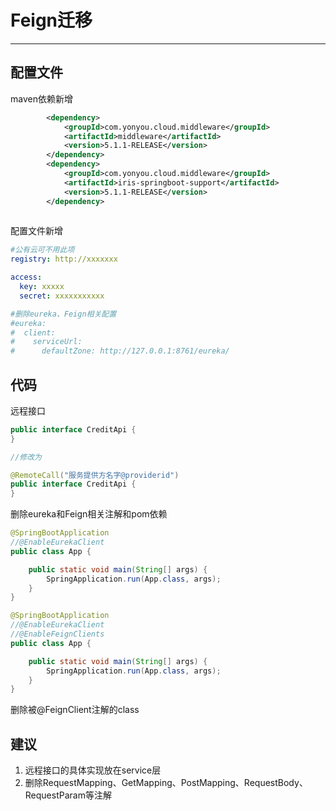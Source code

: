 ﻿# Feign迁移

---

## 配置文件

maven依赖新增

```xml
        <dependency>
            <groupId>com.yonyou.cloud.middleware</groupId>
            <artifactId>middleware</artifactId>
            <version>5.1.1-RELEASE</version>
        </dependency>
        <dependency>
            <groupId>com.yonyou.cloud.middleware</groupId>
            <artifactId>iris-springboot-support</artifactId>
            <version>5.1.1-RELEASE</version>
        </dependency>
        
```

配置文件新增

```yml
#公有云可不用此项
registry: http://xxxxxxx

access:
  key: xxxxx
  secret: xxxxxxxxxxx

#删除eureka、Feign相关配置
#eureka:
#  client:
#    serviceUrl:
#      defaultZone: http://127.0.0.1:8761/eureka/
```



## 代码
远程接口

```java
public interface CreditApi {
}

//修改为

@RemoteCall("服务提供方名字@providerid")
public interface CreditApi {
}
```

删除eureka和Feign相关注解和pom依赖

```java
@SpringBootApplication
//@EnableEurekaClient
public class App {

    public static void main(String[] args) {
        SpringApplication.run(App.class, args);
    }
}

@SpringBootApplication
//@EnableEurekaClient
//@EnableFeignClients
public class App {

    public static void main(String[] args) {
        SpringApplication.run(App.class, args);
    }
}
```

删除被@FeignClient注解的class


## 建议
1. 远程接口的具体实现放在service层
2. 删除RequestMapping、GetMapping、PostMapping、RequestBody、RequestParam等注解



